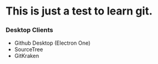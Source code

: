 # This is just a test to learn git.

### Desktop Clients
 - Github Desktop (Electron One)
 - SourceTree
 - GitKraken
